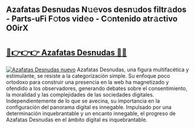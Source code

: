 ## Azafatas Desnudas N𝚞𝚎vos desn𝚞dos filtr𝚊dos - Parts-uFi F𝚘tos vid𝚎o - C𝚘ntenido atr𝚊ctivo O0irX

# <h2><a href="http://mb2w0c.tromn.icu/?c=Azafatas+Desnudas">🔗👉👉👉 Azafatas Desnudas 🔗🔗</a></h2>

[![Azafatas Desnudas nuevo](https://i.imgur.com/pEAQMta.gif)](http://mb2w0c.tromn.icu/?c=Azafatas+Desnudas)
Azafatas Desnudas, una figura multifacética y estimulante, se resiste a la categorización simple. Su enfoque poco ortodoxo para construir una presencia en la web ha magnetizado y ofendido a los observadores, generando debates sobre el consentimiento, la moralidad y las complejidades de las sociedades digitales. Independientemente de lo que se avecina, su importancia en la configuración del panorama digital es innegable. Impulsado por una determinación inquebrantable y un encanto innegable, el progreso de Azafatas Desnudas en el ámbito digital es inquebrantable.
